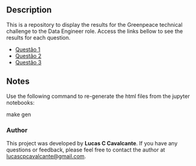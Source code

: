 ## Description

This is a repository to display the results for the Greenpeace technical challenge to the Data Engineer role. Access the links bellow to see the results for each question.

- [Questão 1](https://cavalcantelucas.github.io/greenpeace/1.html)
- [Questão 2](https://cavalcantelucas.github.io/greenpeace/2.html)
- [Questão 3](https://cavalcantelucas.github.io/greenpeace/3.html)


## Notes

Use the following command to re-generate the html files from the jupyter notebooks:

make gen

### Author

This project was developed by **Lucas C Cavalcante**. If you have any questions or feedback, please feel free to contact the author at lucascpcavalcante@gmail.com.